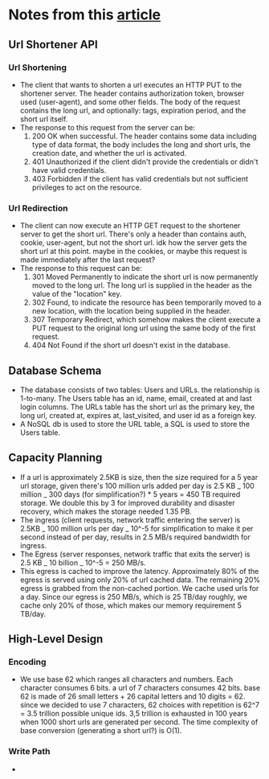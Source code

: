 # Notes from this [article](https://systemdesign.one/url-shortening-system-design/)

## Url Shortener API

### Url Shortening

- The client that wants to shorten a url executes an HTTP PUT to the shortener server. The header contains authorization token, browser used (user-agent), and some other fields. The body of the request contains the long url, and optionally: tags, expiration period, and the short url itself.
- The response to this request from the server can be:
  1. 200 OK when successful. The header contains some data including type of data format, the body includes the long and short urls, the creation date, and whether the url is activated.
  2. 401 Unauthorized if the client didn't provide the credentials or didn't have valid credentials.
  3. 403 Forbidden if the client has valid credentials but not sufficient privileges to act on the resource.

### Url Redirection

- The client can now execute an HTTP GET request to the shortener server to get the short url. There's only a header than contains auth, cookie, user-agent, but not the short url. idk how the server gets the short url at this point. maybe in the cookies, or maybe this request is made immediately after the last request?
- The response to this request can be:
  1. 301 Moved Permanently to indicate the short url is now permanently moved to the long url. The long url is supplied in the header as the value of the "location" key.
  2. 302 Found, to indicate the resource has been temporarily moved to a new location, with the location being supplied in the header.
  3. 307 Temporary Redirect, which somehow makes the client execute a PUT request to the original long url using the same body of the first request.
  4. 404 Not Found if the short url doesn't exist in the database.

## Database Schema

- The database consists of two tables: Users and URLs. the relationship is 1-to-many. The Users table has an id, name, email, created at and last login columns. The URLs table has the short url as the primary key, the long url, created at, expires at, last_visited, and user id as a foreign key.
- A NoSQL db is used to store the URL table, a SQL is used to store the Users table.

## Capacity Planning

- If a url is approximately 2.5KB is size, then the size required for a 5 year url storage, given there's 100 million urls added per day is 2.5 KB _ 100 million _ 300 days (for simplification?) \* 5 years = 450 TB required storage. We double this by 3 for improved durability and disaster recovery, which makes the storage needed 1.35 PB.
- The ingress (client requests, network traffic entering the server) is 2.5KB _ 100 million urls per day _ 10^-5 for simplification to make it per second instead of per day, results in 2.5 MB/s required bandwidth for ingress.
- The Egress (server responses, network traffic that exits the server) is 2.5 KB _ 10 billion _ 10^-5 = 250 MB/s.
- This egress is cached to improve the latency. Approximately 80% of the egress is served using only 20% of url cached data. The remaining 20% egress is grabbed from the non-cached portion. We cache used urls for a day. Since our egress is 250 MB/s, which is 25 TB/day roughly, we cache only 20% of those, which makes our memory requirement 5 TB/day.

## High-Level Design

### Encoding

- We use base 62 which ranges all characters and numbers. Each character consumes 6 bits. a url of 7 characters consumes 42 bits. base 62 is made of 26 small letters + 26 capital letters and 10 digits = 62. since we decided to use 7 characters, 62 choices with repetition is 62^7 = 3.5 trillion possible unique ids. 3,5 trillion is exhausted in 100 years when 1000 short urls are generated per second. The time complexity of base conversion (generating a short url?) is O(1).

### Write Path

-
